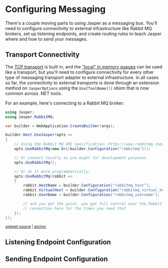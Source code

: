 # Configuring Messaging

There's a couple moving parts to using Jasper as a messaging bus. You'll need to configure connectivity to external infrastructure like
Rabbit MQ brokers, set up listening endpoints, and create routing rules to teach Jasper where and how to send your messages.


## Transport Connectivity

The [TCP transport](/guide/messaging/transports/tcp) is built in, and the ["local" in memory queues](/guide/in-memory-bus) can be used like a transport, but you'll need to configure connectivity for
every other type of messaging transport adapter to external infrastructure. In all cases so far, the connectivity to external transports is done through
an extension method on `JasperOptions` using the `Use[ToolName]()` idiom that is now common across .NET tools.

For an example, here's connecting to a Rabbit MQ broker:

<!-- snippet: sample_configuring_connection_to_rabbit_mq -->
<a id='snippet-sample_configuring_connection_to_rabbit_mq'></a>
```cs
using Jasper;
using Jasper.RabbitMQ;

var builder = WebApplication.CreateBuilder(args);

builder.Host.UseJasper(opts =>
{
    // Using the Rabbit MQ URI specification: https://www.rabbitmq.com/uri-spec.html
    opts.UseRabbitMq(new Uri(builder.Configuration["rabbitmq"]));

    // Or connect locally as you might for development purposes
    opts.UseRabbitMq();

    // Or do it more programmatically:
    opts.UseRabbitMq(rabbit =>
    {
        rabbit.HostName = builder.Configuration["rabbitmq_host"];
        rabbit.VirtualHost = builder.Configuration["rabbitmq_virtual_host"];
        rabbit.UserName = builder.Configuration["rabbitmq_username"];

        // and you get the point, you get full control over the Rabbit MQ
        // connection here for the times you need that
    });
});
```
<sup><a href='https://github.com/JasperFx/alba/blob/master/src/Samples/RabbitMqBootstrapping/Program.cs#L1-L28' title='Snippet source file'>snippet source</a> | <a href='#snippet-sample_configuring_connection_to_rabbit_mq' title='Start of snippet'>anchor</a></sup>
<!-- endSnippet -->

## Listening Endpoint Configuration


## Sending Endpoint Configuration





